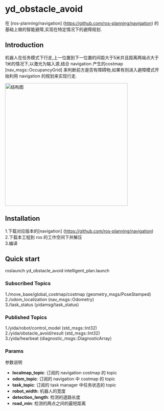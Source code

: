 # yd_obstacle_avoid

在 [ros-planning/navigation] (https://github.com/ros-planning/navigation) 的基础上做的智能避障,实现在特定情况下的避障规划.

## Introduction

机器人在任务模式下行走,上一位置到下一位置的间距大于5米并且距离两端点大于1米的情况下,以激光为输入源,结合 navigation 产生的costmap [nav_msgs::OccupancyGrid] 来判断前方是否有障碍物,如果有则进入避障模式开始利用
navigation 的规划来实现行走.

<img src="https://fbimage.cn/image/other/20204.png" alt="结构图" width="400"/>

## Installation

1.下载对应版本的[navigation] (https://github.com/ros-planning/navigation)   
2.下载本工程到 ros 的工作空间下并解压  
3.编译  

## Quick start

roslaunch yd_obstacle_avoid intelligent_plan.launch

### Subscribed Topics

1./move_base/global_costmap/costmap (geometry_msgs/PoseStamped)  
2./odom_localization (nav_msgs::Odometry)  
3./task_status (yidamsg/task_status)  

### Published Topics

1./yida/robot/control_model (std_msgs::Int32)  
2./yida/obstacle_avoid/result (std_msgs::Int32)  
3./yida/hearbeat (diagnostic_msgs::DiagnosticArray)  

### Params

参数说明  

* **localmap_topic**: 订阅的 navigation costmap 的 topic  
* **odom_topic**: 订阅的 navigation 中 costmap 的 topic  
* **task_topic**: 订阅的 task manager 中任务状态的 topic  
* **robot_width**: 机器人的宽度  
* **detection_length**: 检测的道路长度  
* **road_min**: 检测的两点之间的最短距离  
